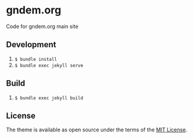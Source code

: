 # gndem.org

Code for gndem.org main site

## Development

1. `$ bundle install`
2. `$ bundle exec jekyll serve`

## Build

1. `$ bundle exec jekyll build`

## License

The theme is available as open source under the terms of the [MIT License](http://opensource.org/licenses/MIT).
